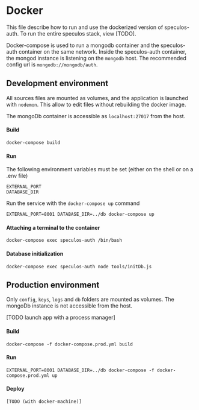 # Docker

This file describe how to run and use the dockerized version of speculos-auth.
To run the entire speculos stack, view [TODO].

Docker-compose is used to run a mongodb container and the speculos-auth
container on the same network. Inside the speculos-auth container, the mongod
instance is listening on the `mongodb` host. The recommended config url is
`mongodb://mongodb/auth`.


## Development environment

All sources files are mounted as volumes, and the application is launched with
`nodemon`. This allow to edit files without rebuilding the docker image.

The mongoDb container is accessible as `localhost:27017` from the host.


#### Build

    docker-compose build

#### Run

The following environment variables must be set (either on the shell or on a .env file)

    EXTERNAL_PORT
    DATABASE_DIR

Run the service with the `docker-compose up` command

    EXTERNAL_PORT=8001 DATABASE_DIR=../db docker-compose up

#### Attaching a terminal to the container

    docker-compose exec speculos-auth /bin/bash

#### Database initialization

    docker-compose exec speculos-auth node tools/initDb.js



## Production environment

Only `config`, `keys`, `logs` and `db` folders are mounted as volumes. The
mongoDb instance is not accessible from the host.

[TODO launch app with a process manager]

#### Build

    docker-compose -f docker-compose.prod.yml build

#### Run

    EXTERNAL_PORT=8001 DATABASE_DIR=../db docker-compose -f docker-compose.prod.yml up

#### Deploy

    [TODO (with docker-machine)]
